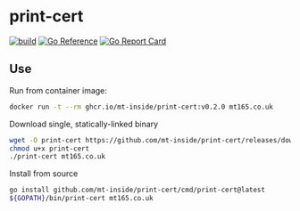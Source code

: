 # print-cert

[![build](https://github.com/mt-inside/print-cert/actions/workflows/test.yaml/badge.svg)](https://github.com/mt-inside/print-cert/actions/workflows/test.yaml)
[![Go Reference](https://pkg.go.dev/badge/github.com/mt-inside/print-cert.svg)](https://pkg.go.dev/github.com/mt-inside/print-cert)
[![Go Report Card](https://goreportcard.com/badge/github.com/mt-inside/print-cert)](https://goreportcard.com/report/github.com/mt-inside/print-cert)

## Use

Run from container image:
```bash
docker run -t --rm ghcr.io/mt-inside/print-cert:v0.2.0 mt165.co.uk
```

Download single, statically-linked binary
```bash
wget -O print-cert https://github.com/mt-inside/print-cert/releases/download/v0.2.0/print-cert-$(uname -s)-$(uname -m)
chmod u+x print-cert
./print-cert mt165.co.uk
```

Install from source
```bash
go install github.com/mt-inside/print-cert/cmd/print-cert@latest
${GOPATH}/bin/print-cert mt165.co.uk
```
